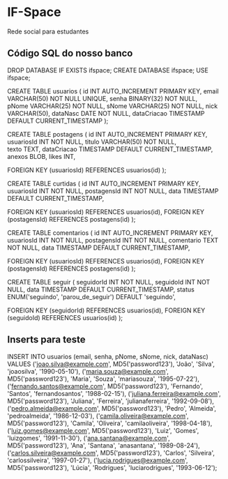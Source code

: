 # IF-Space
Rede social para estudantes

## Código SQL do nosso banco

DROP DATABASE IF EXISTS ifspace;
CREATE DATABASE ifspace;
USE ifspace;


CREATE TABLE usuarios (
id          INT             AUTO_INCREMENT  PRIMARY KEY,
email       VARCHAR(50)     NOT NULL        UNIQUE,
senha       BINARY(32)      NOT NULL,                   
pNome       VARCHAR(25)     NOT NULL,
sNome       VARCHAR(25)     NOT NULL,
nick        VARCHAR(50),
dataNasc    DATE NOT NULL,
dataCriacao            TIMESTAMP       DEFAULT             CURRENT_TIMESTAMP
);


CREATE TABLE postagens (
id              INT             AUTO_INCREMENT      PRIMARY KEY,
usuariosId      INT             NOT NULL,
titulo          VARCHAR(50)     NOT NULL,    
texto           TEXT,
dataCriacao     TIMESTAMP       DEFAULT             CURRENT_TIMESTAMP,
anexos          BLOB,
likes           INT,

FOREIGN KEY (usuariosId) REFERENCES usuarios(id)
);


CREATE TABLE curtidas (
id              INT             AUTO_INCREMENT      PRIMARY KEY,
usuariosId      INT             NOT NULL,
postagensId     INT             NOT NULL,
data            TIMESTAMP       DEFAULT             CURRENT_TIMESTAMP,

FOREIGN KEY (usuariosId) REFERENCES usuarios(id),
FOREIGN KEY (postagensId) REFERENCES postagens(id)
);


CREATE TABLE comentarios (
id              INT             AUTO_INCREMENT      PRIMARY KEY,
usuariosId      INT             NOT NULL,
postagensId     INT             NOT NULL,
comentario      TEXT            NOT NULL,
data            TIMESTAMP       DEFAULT             CURRENT_TIMESTAMP,

FOREIGN KEY (usuariosId) REFERENCES usuarios(id),
FOREIGN KEY (postagensId) REFERENCES postagens(id)
);


CREATE TABLE seguir (
seguidorId      INT         NOT NULL,
seguidoId       INT         NOT NULL,
data            TIMESTAMP   DEFAULT     CURRENT_TIMESTAMP,
status          ENUM('seguindo', 'parou_de_seguir') DEFAULT 'seguindo',

FOREIGN KEY (seguidorId) REFERENCES usuarios(id),
FOREIGN KEY (seguidoId) REFERENCES usuarios(id)
);

## Inserts para teste

INSERT INTO usuarios (email, senha, pNome, sNome, nick, dataNasc)
VALUES
('joao.silva@example.com', MD5('password123'), 'João', 'Silva', 'joaosilva', '1990-05-10'),
('maria.souza@example.com', MD5('password123'), 'Maria', 'Souza', 'mariasouza', '1995-07-22'),
('fernando.santos@example.com', MD5('password123'), 'Fernando', 'Santos', 'fernandosantos', '1988-02-15'),
('juliana.ferreira@example.com', MD5('password123'), 'Juliana', 'Ferreira', 'julianaferreira', '1992-09-08'),
('pedro.almeida@example.com', MD5('password123'), 'Pedro', 'Almeida', 'pedroalmeida', '1986-12-03'),
('camila.oliveira@example.com', MD5('password123'), 'Camila', 'Oliveira', 'camilaoliveira', '1998-04-18'),
('luiz.gomes@example.com', MD5('password123'), 'Luiz', 'Gomes', 'luizgomes', '1991-11-30'),
('ana.santana@example.com', MD5('password123'), 'Ana', 'Santana', 'anasantana', '1989-08-24'),
('carlos.silveira@example.com', MD5('password123'), 'Carlos', 'Silveira', 'carlossilveira', '1997-01-27'),
('lucia.rodrigues@example.com', MD5('password123'), 'Lúcia', 'Rodrigues', 'luciarodrigues', '1993-06-12');
